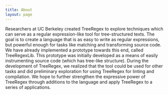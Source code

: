 ```yaml
---
title: About
layout: page
---
```

<!--
# Regular Expressions

Regular expressions are a special
formalism that is used to describe text patterns. They are widely used
by programmers and computer scientists to concisely and elegantly
describe search patterns over texts. Most popular programming
languages support regular expressions; some popular text-processing
languages, such as `awk`, `sed`, and `perl`, were
designed around regular expressions. A key reason behind the
popularity of regular expressions is that they are compact and
concise. Moreover, regular expressions can extract substrings from
texts. This is particularly useful in extracting information and in
modifying texts.

However, formal regular expressions are not expressive enough to describe
patterns over texts that have tree-like structures.  Tree-like structures
are common in text - from bullet points to programming source code.  For example, it
is impossible to write a regular expression that matches a block of
statements in a C-like language because a statement block can have
nested blocks.


# TreeRegex-->
Researchers at UC Berkeley created TreeRegex to explore techniques which can serve as a regular expression-like tool for tree-structured texts.
The goal is to create a language that is as easy to write as regular expressions, but powerful enough for tasks like matching and transforming source code.
We have already implemented a prototype towards this end, called TreeRegexLib.  This prototype was initially developed as a means of easily instrumenting source code (which has tree-like structure).  During the development of TreeRegex, we realized that the tool could be used for other tasks and did preliminary exploration for using TreeRegex for linting and compilation.  We hope to further strengthen the expressive power of TreeRegex through additions to the language and apply TreeRegex to a series of applications.
